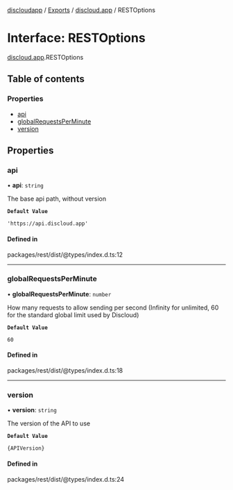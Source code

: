 [discloudapp](../README.md) / [Exports](../modules.md) / [discloud.app](../modules/discloud_app.md) / RESTOptions

# Interface: RESTOptions

[discloud.app](../modules/discloud_app.md).RESTOptions

## Table of contents

### Properties

- [api](discloud_app.RESTOptions.md#api)
- [globalRequestsPerMinute](discloud_app.RESTOptions.md#globalrequestsperminute)
- [version](discloud_app.RESTOptions.md#version)

## Properties

### api

• **api**: `string`

The base api path, without version

**`Default Value`**

`'https://api.discloud.app'`

#### Defined in

packages/rest/dist/@types/index.d.ts:12

___

### globalRequestsPerMinute

• **globalRequestsPerMinute**: `number`

How many requests to allow sending per second (Infinity for unlimited, 60 for the standard global limit used by Discloud)

**`Default Value`**

`60`

#### Defined in

packages/rest/dist/@types/index.d.ts:18

___

### version

• **version**: `string`

The version of the API to use

**`Default Value`**

`{APIVersion}`

#### Defined in

packages/rest/dist/@types/index.d.ts:24
